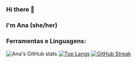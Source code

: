 ### Hi there 👋
### I'm Ana (she/her) 

### Ferramentas e Linguagens:

<!--
**ana-sr/ana-sr** is a ✨ _special_ ✨ repository because its `README.md` (this file) appears on your GitHub profile.

Here are some ideas to get you started:

- 🔭 I’m currently working on ...
- 🌱 I’m currently learning ...
- 👯 I’m looking to collaborate on ...
- 🤔 I’m looking for help with ...
- 💬 Ask me about ...
- 📫 How to reach me: ...
- 😄 Pronouns: ...
- ⚡ Fun fact: ...
-->

![Ana's GitHub stats](https://github-readme-stats.vercel.app/api?username=ana-sr&show_icons=true&theme=panda)
[![Top Langs](https://github-readme-stats.vercel.app/api/top-langs/?username=ana-sr&theme=panda&langs_count=3)](https://github.com/ana-sr/github-readme-stats)
[![GitHub Streak](http://github-readme-streak-stats.herokuapp.com?user=ana-sr&theme=bear&hide_border=true&locale=pt-br&date_format=j%20M%5B%20Y%5D&background=3DDDA800&ring=92a8d1&fire=92a8d1&currStreakNum=92a8d1&sideNums=92a8d1&dates=c5b9cd&currStreakLabel=f7cac9&sideLabels=f7cac9)](https://git.io/streak-stats)

